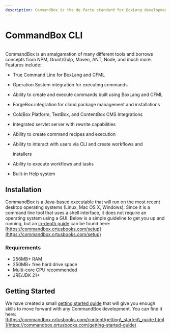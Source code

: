 ```yaml
---
description: CommandBox is the de facto standard for BoxLang development and execution.
---
```


# CommandBox CLI

<div align="center">

<figure><img src="../../.gitbook/assets/image (13).png" alt=""><figcaption></figcaption></figure>

</div>

CommandBox is an amalgamation of many different tools and borrows concepts from NPM, Grunt/Gulp, Maven, ANT, Node, and much more. Features include:

* True Command Line for BoxLang and CFML
* Operation System integration for executing commands
* Ability to create and execute commands built using BoxLang and CFML
* ForgeBox integration for cloud package management and installations
* ColdBox Platform, TestBox, and ContentBox CMS Integrations
* Integrated servlet server with rewrite capabilities
* Ability to create command recipes and execution
*   Ability to interact with users via CLI and create workflows and

    installers
* Ability to execute workflows and tasks
* Built-in Help system

## Installation

CommandBox is a Java-based executable that will run on the most recent desktop operating systems (Linux, Mac OS X, Windows). Since it is a command line tool that uses a shell interface, it does not require an operating system using a GUI. Below is a simple guideline to get you up and running, but an [in-depth guide](https://commandbox.ortusbooks.com/getting-started-guide) can be found here: [https://commandbox.ortusbooks.com/setup](https://commandbox.ortusbooks.com/setup)

### Requirements

* 256MB+ RAM
* 250MB+ free hard drive space
* Multi-core CPU recommended
* JRE/JDK 21+

## Getting Started

We have created a small [getting started guide](https://commandbox.ortusbooks.com/getting-started-guide) that will give you enough skills to move forward with any CommandBox development. You can find it here: [https://commandbox.ortusbooks.com/content/getting\_started\_guide.html](https://commandbox.ortusbooks.com/getting-started-guide)
